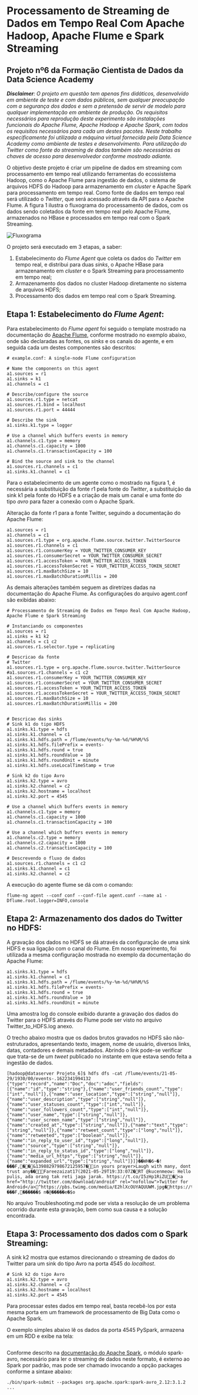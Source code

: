 # Processamento de Streaming de Dados em Tempo Real Com Apache Hadoop, Apache Flume e Spark Streaming

## Projeto nº6 da Formação Cientista de Dados da Data Science Academy

***Disclaimer**: O projeto em questão tem apenas fins didáticos, desenvolvido em ambiente de teste e com dados públicos, sem qualquer preocupação com a segurança dos dados e sem a pretensão de servir de modelo para qualquer implementação em ambiente de produção. Os requisitos necessários para reprodução deste experimento são instalações funcionais do Apache Flume, Apache Hadoop e Apache Spark, com todos os requisitos necessários para cada um destes pacotes. Neste trabalho especificamente foi utilizada a máquina virtual fornecida pela Data Science Academy como ambiente de testes e desenvolvimento. Para utilização do Twitter como fonte do streaming de dados também são necessárias as chaves de acesso para desenvolvedor conforme mostrado adiante.*

O objetivo deste projeto é criar um pipeline de dados em streaming com processamento em tempo real utilizando ferramentas do ecossistema Hadoop, como o Apache Flume para ingestão de dados, o sistema de arquivos HDFS do Hadoop para armazenamento em *cluster* e Apache Spark para processamento em tempo real. Como fonte de dados em tempo real será utilizado o *Twitter*, que será acessado através da API para o Apache Flume. A figura 1 ilustra o fluxograma do processamento de dados, com os dados sendo coletados da fonte em tempo real pelo Apache Flume, armazenados no HBase e processados em tempo real com o Spark Streaming.

![Fluxograma](fig1.png)

O projeto será executado em 3 etapas, a saber:
1. Estabelecimento do *Flume Agent* que coleta os dados do *Twitter* em tempo real, e distribui para duas *sinks*, o Apache HBase para armazenamento em *cluster* e o Spark Streaming para processamento em tempo real;
2. Armazenamento dos dados no cluster Hadoop diretamente no sistema de arquivos HDFS;
3. Processamento dos dados em tempo real com o Spark Streaming.


## Etapa 1: Estabelecimento do *Flume Agent*:

Para estabelecimento do *Flume agent* foi seguido o template mostrado na documentação do [Apache Flume](http://flume.apache.org/releases/content/1.9.0/FlumeUserGuide.html), conforme mostrado no exemplo abaixo, onde são declaradas as fontes, os *sinks* e os canais do agente, e em seguida cada um destes componentes são descritos:

```
# example.conf: A single-node Flume configuration

# Name the components on this agent
a1.sources = r1
a1.sinks = k1
a1.channels = c1

# Describe/configure the source
a1.sources.r1.type = netcat
a1.sources.r1.bind = localhost
a1.sources.r1.port = 44444

# Describe the sink
a1.sinks.k1.type = logger

# Use a channel which buffers events in memory
a1.channels.c1.type = memory
a1.channels.c1.capacity = 1000
a1.channels.c1.transactionCapacity = 100

# Bind the source and sink to the channel
a1.sources.r1.channels = c1
a1.sinks.k1.channel = c1
```
Para o estabelecimento de um agente como o mostrado na figura 1, é necessária a substituição da fonte r1 pela fonte do *Twitter*, a substituição da sink k1 pela fonte do HDFS e a criação de mais um canal e uma fonte do tipo *avro* para fazer a conexão com o Apache Spark.


Alteração da fonte r1 para a fonte Twitter, seguindo a documentação do Apache Flume:

```
a1.sources = r1
a1.channels = c1
a1.sources.r1.type = org.apache.flume.source.twitter.TwitterSource
a1.sources.r1.channels = c1
a1.sources.r1.consumerKey = YOUR_TWITTER_CONSUMER_KEY
a1.sources.r1.consumerSecret = YOUR_TWITTER_CONSUMER_SECRET
a1.sources.r1.accessToken = YOUR_TWITTER_ACCESS_TOKEN
a1.sources.r1.accessTokenSecret = YOUR_TWITTER_ACCESS_TOKEN_SECRET
a1.sources.r1.maxBatchSize = 10
a1.sources.r1.maxBatchDurationMillis = 200
```

As demais alterações também seguem as diretrizes dadas na documentação do Apache Flume. As configurações do arquivo agent.conf são exibidas abaixo:

```
# Processamento de Streaming de Dados em Tempo Real Com Apache Hadoop, Apache Flume e Spark Streaming

# Instanciando os componentes
a1.sources = r1
a1.sinks = k1 k2
a1.channels = c1 c2
a1.sources.r1.selector.type = replicating

# Descricao da fonte
# Twitter
a1.sources.r1.type = org.apache.flume.source.twitter.TwitterSource
#a1.sources.r1.channels = c1 c2
a1.sources.r1.consumerKey = YOUR_TWITTER_CONSUMER_KEY
a1.sources.r1.consumerSecret = YOUR_TWITTER_CONSUMER_SECRET
a1.sources.r1.accessToken = YOUR_TWITTER_ACCESS_TOKEN
a1.sources.r1.accessTokenSecret = YOUR_TWITTER_ACCESS_TOKEN_SECRET
a1.sources.r1.maxBatchSize = 10
a1.sources.r1.maxBatchDurationMillis = 200


# Descricao das sinks
# Sink k1 do tipo HDFS
a1.sinks.k1.type = hdfs
a1.sinks.k1.channel = c1
a1.sinks.k1.hdfs.path = /flume/events/%y-%m-%d/%H%M/%S
a1.sinks.k1.hdfs.filePrefix = events-
a1.sinks.k1.hdfs.round = true
a1.sinks.k1.hdfs.roundValue = 10
a1.sinks.k1.hdfs.roundUnit = minute
a1.sinks.k1.hdfs.useLocalTimeStamp = true

# Sink k2 do tipo Avro
a1.sinks.k2.type = avro
a1.sinks.k2.channel = c2
a1.sinks.k2.hostname = localhost
a1.sinks.k2.port = 4545

# Use a channel which buffers events in memory
a1.channels.c1.type = memory
a1.channels.c1.capacity = 1000
a1.channels.c1.transactionCapacity = 100

# Use a channel which buffers events in memory
a1.channels.c2.type = memory
a1.channels.c2.capacity = 1000
a1.channels.c2.transactionCapacity = 100

# Descrevendo o fluxo de dados
a1.sources.r1.channels = c1 c2
a1.sinks.k1.channel = c1
a1.sinks.k2.channel = c2
```

A execução do agente flume se dá com o comando:
```
flume-ng agent --conf conf --conf-file agent.conf --name a1 -Dflume.root.logger=INFO,console
```

## Etapa 2: Armazenamento dos dados do Twitter no HDFS:

A gravação dos dados no HDFS se dá através da configuração de uma sink HDFS e sua ligação com o canal do Flume. Em nosso experimento, foi utilizada a mesma configuração mostrada no exemplo da documentação do Apache Flume:

```
a1.sinks.k1.type = hdfs
a1.sinks.k1.channel = c1
a1.sinks.k1.hdfs.path = /flume/events/%y-%m-%d/%H%M/%S
a1.sinks.k1.hdfs.filePrefix = events-
a1.sinks.k1.hdfs.round = true
a1.sinks.k1.hdfs.roundValue = 10
a1.sinks.k1.hdfs.roundUnit = minute
```
Uma amostra log do console exibido durante a gravação dos dados do Twitter para o HDFS através do Flume pode ser visto no arquivo Twitter_to_HDFS.log anexo.

O trecho abaixo mostra que os dados brutos gravados no HDFS são não-estruturados, apresentando texto, imagem, nome de usuário, diversos links, datas, contadores e demais metadados. Abrindo o link pode-se verificar que trata-se de um *tweet* publicado no instante em que estava sendo feita a ingestão de dados.
```
[hadoop@dataserver Projeto_6]$ hdfs dfs -cat /flume/events/21-05-29/1930/00/events-.1622341994132
{"type":"record","name":"Doc","doc":"adoc","fields":[{"name":"id","type":"string"},{"name":"user_friends_count","type":["int","null"]},{"name":"user_location","type":["string","null"]},{"name":"user_description","type":["string","null"]},{"name":"user_statuses_count","type":["int","null"]},{"name":"user_followers_count","type":["int","null"]},{"name":"user_name","type":["string","null"]},{"name":"user_screen_name","type":["string","null"]},{"name":"created_at","type":["string","null"]},{"name":"text","type":["string","null"]},{"name":"retweet_count","type":["long","null"]},{"name":"retweeted","type":["boolean","null"]},{"name":"in_reply_to_user_id","type":["long","null"]},{"name":"source","type":["string","null"]},{"name":"in_reply_to_status_id","type":["long","null"]},{"name":"media_url_https","type":["string","null"]},{"name":"expanded_url","type":["string","null"]}]}��WH�6~�!���F,��&1398829798672125957�in yours prayer>Laugh with many, dont trust any��👻Fareezaizat17(2021-05-29T19:33:07Z�RT @kucenmeow: Hello pulis, ada orang tak reti jaga jarak. https://t.co/I5zHp1RiZU�<a href="http://twitter.com/download/android" rel="nofollow">Twitter for Android</a>^https://pbs.twimg.com/media/E2hlXcOUYAQUUWM.jpg�https://twitter.com/kucenmeow/status/1398479150411780096/photo/1��WH�6~�!���F,������$ n�@�����e�$o
```

No arquivo Troubleshooting.md pode ser vista a resolução de um problema ocorrido durante esta gravação, bem como sua causa e a solução encontrada.

## Etapa 3: Processamento dos dados com o Spark Streaming:

A sink k2 mostra que estamos direcionando o streaming de dados do Twitter para um sink do tipo Avro na porta 4545 do *localhost*.
```
# Sink k2 do tipo Avro
a1.sinks.k2.type = avro
a1.sinks.k2.channel = c2
a1.sinks.k2.hostname = localhost
a1.sinks.k2.port = 4545
```

Para processar estes dados em tempo real, basta recebê-los por esta mesma porta em um framework de processamento de Big Data como o Apache Spark.

O exemplo simples abaixo lê os dados da porta 4545 PySpark, armazena em um RDD e exibe na tela:

```

```

Conforme descrito na [documentação do Apache Spark](https://spark.apache.org/docs/latest/sql-data-sources-avro.html), o módulo spark-avro, necessário para ler o streaming de dados neste formato, é externo ao Spark por padrão, mas pode ser chamado invocando a opção packages conforme a sintaxe abaixo:

```
./bin/spark-submit --packages org.apache.spark:spark-avro_2.12:3.1.2 ...
```

